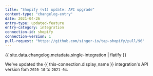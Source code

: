 ```yaml
---
title: "Shopify (v1) update: API upgrade"
content-type: "changelog-entry"
date: 2021-04-26
entry-type: updated-feature
entry-category: integration
connection-id: shopify
connection-version: 1
pull-request: "https://github.com/singer-io/tap-shopify/pull/96"
---
```

{{ site.data.changelog.metadata.single-integration | flatify }}

We've updated the {{ this-connection.display_name }} integration's API version fom `2020-10` to `2021-04`.
